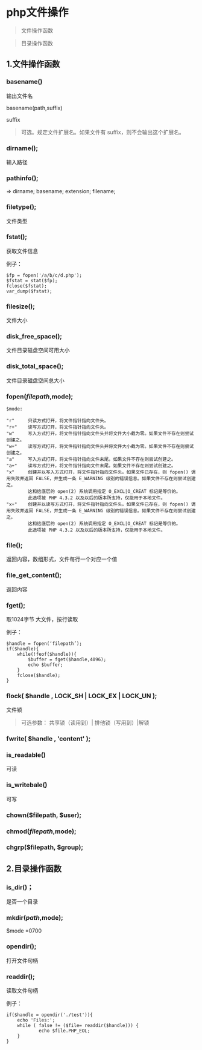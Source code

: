 # php文件操作

>文件操作函数

>目录操作函数

## 1.文件操作函数

### basename()
输出文件名

basename(path,suffix)

suffix
>可选。规定文件扩展名。如果文件有 suffix，则不会输出这个扩展名。


### dirname();

输入路径

### pathinfo();

=> dirname; basename; extension; filename;

### filetype();

文件类型

### fstat();

获取文件信息

例子：
```
$fp = fopen('/a/b/c/d.php');
$fstat = stat($fp);
fclose($fstat);
var_dump($fstat);
```

### filesize();

文件大小

### disk_free_space();

文件目录磁盘空间可用大小

### disk_total_space();

文件目录磁盘空间总大小


### fopen($filepath,$mode);

```
$mode:

"r"     只读方式打开，将文件指针指向文件头。
"r+"    读写方式打开，将文件指针指向文件头。
"w"     写入方式打开，将文件指针指向文件头并将文件大小截为零。如果文件不存在则尝试创建之。
"w+"    读写方式打开，将文件指针指向文件头并将文件大小截为零。如果文件不存在则尝试创建之。
"a"     写入方式打开，将文件指针指向文件末尾。如果文件不存在则尝试创建之。
"a+"    读写方式打开，将文件指针指向文件末尾。如果文件不存在则尝试创建之。
"x"     创建并以写入方式打开，将文件指针指向文件头。如果文件已存在，则 fopen() 调用失败并返回 FALSE，并生成一条 E_WARNING 级别的错误信息。如果文件不存在则尝试创建之。
        这和给底层的 open(2) 系统调用指定 O_EXCL|O_CREAT 标记是等价的。
        此选项被 PHP 4.3.2 以及以后的版本所支持，仅能用于本地文件。
"x+"    创建并以读写方式打开，将文件指针指向文件头。如果文件已存在，则 fopen() 调用失败并返回 FALSE，并生成一条 E_WARNING 级别的错误信息。如果文件不存在则尝试创建之。
        这和给底层的 open(2) 系统调用指定 O_EXCL|O_CREAT 标记是等价的。
        此选项被 PHP 4.3.2 以及以后的版本所支持，仅能用于本地文件。
```



### file();

返回内容，数组形式，文件每行一个对应一个值

### file_get_content();

返回内容

### fget();
 
 取1024字节 大文件，按行读取

例子：
```
$handle = fopen(‘filepath’);
if($handle){
    while(!feof($handle)){
        $buffer = fget($handle,4096);
        echo $buffer;
    }
    fclose($handle);
}
```


### flock( $handle , LOCK_SH | LOCK_EX | LOCK_UN );

文件锁
>可选参数： 共享锁（读用到）| 排他锁（写用到）|解锁

### fwrite( $handle , 'content' ); 

### is_readable()

可读

### is_writebale()

可写


### chown($filepath, $user);

### chmod($filepath,$mode);

### chgrp($filepath, $group);



## 2.目录操作函数

### is_dir()；

是否一个目录

### mkdir($path,$mode);
$mode =0700

### opendir();

打开文件句柄

### readdir();

读取文件句柄

例子：
```
if($handle = opendir('./test')){
    echo 'Files:';
    while ( false != ($file= readdir($handle))) {
            echo $file.PHP_EOL;
    }
}
```
